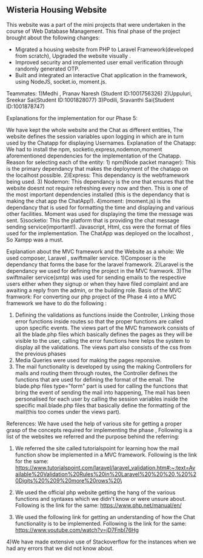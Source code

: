 ## Wisteria Housing Website

This website was a part of the mini projects that were undertaken in the course of Web Database Management. 
This final phase of the project brought about the following changes:
- Migrated a housing website from PHP to Laravel Framework(developed from scratch), Upgraded the website visually .
- Improved security and implemented user email verification through randomly generated OTP.
- Built and integrated an interactive Chat application in the framework, using NodeJS, socket.io, moment.js.




Teammates:
1)Medhi , Pranav Naresh (Student ID:1001756326)
2)Uppuluri, Sreekar Sai(Student ID:1001828077)
3)Podili, Sravanthi Sai(Student ID:1001878747)




Explanations for the implementation for our Phase 5:

We have kept the whole website and the Chat as different entities, The website defines the session variables upon logging in which are in turn used
by the Chatapp for displaying Usernames.
Explanation of the Chatapp:
We had to install the npm, socketio,express,nodemon,moment aforementioned dependencies for the implementation of the Chatapp.
Reason for selecting each of the entity: 1) npm(Node packet manager): This is the primary dependancy that makes the deployment of the chatapp on the 
localhost possible.
2)Express: This dependancy is the webframework being used.
3) Nodemon: This dependancy is the one that ensures that the website doesnt not require refreshing every now and then. 
This is one of the most important dependencies installed (this is the dependancy that is making the chat app the ChatApp!).
4)moment: (moment.js) is the dependancy that is used for formatting the time and displaying and various other facilities. Moment was used for
displaying the time the message was sent.
5)socketio: This the platform that is providing the chat message sending service(important!).
Javascript, Html, css were the format of files used for the implementation. The ChatApp was deployed on the localhost , So Xampp was a must.




Explanation about the MVC framework and the Website as a whole:
We used composer, Laravel , swiftmailer service.
1)Composer is the dependancy that forms the base for the laravel framework.
2)Laravel is the dependancy we used for defining the project in the MVC framwork. 
3)The swiftmailer service(smtp) was used for sending emails to the respective users either when they signup or when they have filed complaint 
and are awaiting a reply from the admin, or the building role.
Basis of the MVC framwork:
For converting our php project of the Phase 4 into a MVC framework we have to do the following :
1) Defining the validations as functions inside the Controller, Linking those error functions inside routes so that the proper functions are called upon specific 
events. The views part of the MVC framework consists of all the blade.php files which basically defines the pages as they will be visible to the user, calling the error
functions here helps the system to display all the validations. The views part also consists of the css from the previous phases
2) Media Queries were used for making the pages reponsive. 
3) The mail functionality is developed by using the making Controllers for mails and routing them through routes, the Controller defines the functions that are used for defining the 
format of the email. The blade.php files type="form" part is used for calling the functions that bring the event of sending the mail into happening, The mail has been personalised
for each user by calling the session variables inside the specific mail.blade.php files that basically define the formatting of the mail(this too comes under the views part).


 



References:
We have used the help of various site for getting a proper grasp of the concepts required for implementing the phase , 
Following is a list of the websites we referred and the purpose behind the referring:
1) We referred the site called tutorialspoint for learning how the mail function show be implemented in a MVC framework.
Following is the link for the same:
https://www.tutorialspoint.com/laravel/laravel_validation.htm#:~:text=Available%20Validation%20Rules%20in%20Laravel%20%20%20,%20%20Digits%20%209%20more%20rows%20\

2) We used the official php website getting the hang of the various functions and syntaxes which we didn't know or were unsure about.
Following is the link for the same:
https://www.php.net/manual/en/ 


3) We used the following link for getting an understanding of how the Chat functionality is to be implemented.
Following is the link for the same:
https://www.youtube.com/watch?v=jD7FnbI76Hg
 
4)We have made extensive use of Stackoverflow for the instances when we had any errors that we did not know about.
